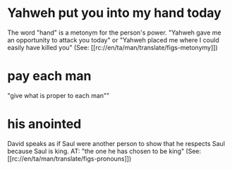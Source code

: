 # Yahweh put you into my hand today

The word "hand" is a metonym for the person's power. "Yahweh gave me an opportunity to attack you today" or "Yahweh placed me where I could easily have killed you" (See: [[rc://en/ta/man/translate/figs-metonymy]])

# pay each man

"give what is proper to each man""

# his anointed

David speaks as if Saul were another person to show that he respects Saul because Saul is king. AT: "the one he has chosen to be king" (See: [[rc://en/ta/man/translate/figs-pronouns]])

